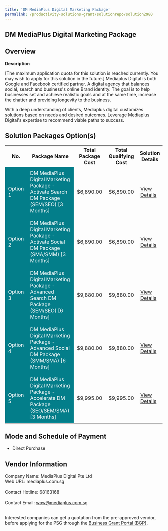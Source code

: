 ```yaml
---
title: 'DM MediaPlus Digital Marketing Package'
permalink: /productivity-solutions-grant/solutionrepo/solution2980
---
```


## DM MediaPlus Digital Marketing Package

## Overview

**Description**

[The maximum application quota for this solution is reached currently. You may wish to apply for this solution in the future.] Mediaplus Digital is both Google and Facebook certified partner. A digital agency that balances social, search and business's online Brand identity. The goal is to help businesses set and achieve realistic goals and at the same time, increase the chatter and providing longevity to the business.

With a deep understanding of clients, Mediaplus digital customizes solutions based on needs and desired outcomes. Leverage Mediaplus Digital's expertise to recommend viable paths to success.

## Solution Packages Option(s)

<table>
<tr>
<th><b>No.</b></th>
<th><b>Package Name</b></th>
<th><b>Total Package Cost</b></th>
<th><b>Total Qualifying Cost</b></th>
<th><b>Solution Details</b></th>
</tr>
<tr>
<td style='padding: 10px; background-color: #037E8A; color: #FFFFFF;'>Option 1</td>
<td style='padding: 10px; background-color: #037E8A; color: #FFFFFF;'>DM MediaPlus Digital Marketing Package - Activate Search DM Package (SEM/SEO) [3 Months]</td>
<td style='padding: 10px;'>$6,890.00</td>
<td style='padding: 10px;'>$6,890.00</td>
<td style='padding: 10px;'><a href='https://www.gobusiness.gov.sg/images/psg/MediaPlus_Desensitised_Annex_3_Part_1.pdf' target='_blank'>View Details</a></td>
</tr>
<tr>
<td style='padding: 10px; background-color: #037E8A; color: #FFFFFF;'>Option 2</td>
<td style='padding: 10px; background-color: #037E8A; color: #FFFFFF;'>DM MediaPlus Digital Marketing Package - Activate Social DM Package (SMA/SMM) [3 Months]</td>
<td style='padding: 10px;'>$6,890.00</td>
<td style='padding: 10px;'>$6,890.00</td>
<td style='padding: 10px;'><a href='https://www.gobusiness.gov.sg/images/psg/MediaPlus_Desensitised_Annex_3_Part_2.pdf' target='_blank'>View Details</a></td>
</tr>
<tr>
<td style='padding: 10px; background-color: #037E8A; color: #FFFFFF;'>Option 3</td>
<td style='padding: 10px; background-color: #037E8A; color: #FFFFFF;'>DM MediaPlus Digital Marketing Package - Advanced Search DM Package (SEM/SEO) [6 Months]</td>
<td style='padding: 10px;'>$9,880.00</td>
<td style='padding: 10px;'>$9,880.00</td>
<td style='padding: 10px;'><a href='https://www.gobusiness.gov.sg/images/psg/MediaPlus_Desensitised_Annex_3_Part_3.pdf' target='_blank'>View Details</a></td>
</tr>
<tr>
<td style='padding: 10px; background-color: #037E8A; color: #FFFFFF;'>Option 4</td>
<td style='padding: 10px; background-color: #037E8A; color: #FFFFFF;'>DM MediaPlus Digital Marketing Package - Advanced Social DM Package (SMM/SMA) [6 Months]</td>
<td style='padding: 10px;'>$9,880.00</td>
<td style='padding: 10px;'>$9,880.00</td>
<td style='padding: 10px;'><a href='https://www.gobusiness.gov.sg/images/psg/MediaPlus_Desensitised_Annex_3_Part_4.pdf' target='_blank'>View Details</a></td>
</tr>
<tr>
<td style='padding: 10px; background-color: #037E8A; color: #FFFFFF;'>Option 5</td>
<td style='padding: 10px; background-color: #037E8A; color: #FFFFFF;'>DM MediaPlus Digital Marketing Package - Accelerate DM Package (SEO/SEM/SMA) [3 Months]</td>
<td style='padding: 10px;'>$9,995.00</td>
<td style='padding: 10px;'>$9,995.00</td>
<td style='padding: 10px;'><a href='https://www.gobusiness.gov.sg/images/psg/MediaPlus_Desensitised_Annex_3_Part_5.pdf' target='_blank'>View Details</a></td>
</tr>
</table>

## Mode and Schedule of Payment

 - Direct Purchase

## Vendor Information

 Company Name: MediaPlus Digital Pte Ltd<br>Web URL: mediaplus.com.sg <br><br>Contact Hotline: 68163168 <br><br>Contact Email: wow@mediaplus.com.sg <br><br>

Interested companies can get a quotation from the pre-approved vendor, before applying for the PSG through the <a href='https://www.businessgrants.gov.sg/' target='_blank' rel='noopener'>Business Grant Portal (BGP)</a>.

<script src="/jquery/resize-tables.js"></script>
